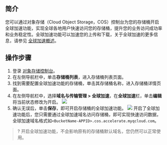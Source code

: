 ## 简介

您可以通过对象存储（Cloud Object Storage，COS）控制台为您的存储桶开启全球加速功能，实现全球各地用户快速访问您的存储桶，提升您的业务访问成功率和业务稳定性。全球加速功能可以加速您的上传和下载，关于全球加速的更多信息，请参见 [全球加速概述](https://intl.cloud.tencent.com/document/product/436/33409)。

## 操作步骤

1. 登录 [对象存储控制台](https://console.cloud.tencent.com/cos5)。
2. 在左侧导航栏中，单击**存储桶列表**，进入存储桶列表页面。
3. 找到需要配置全球加速功能的存储桶，单击其存储桶名称，进入存储桶详情页面。
4. 在左侧导航栏中，选择**域名与传输管理 > 全球加速**，在**全球加速**栏，单击**编辑**将当前状态修改为开启。
![](https://main.qcloudimg.com/raw/e26fe8fd79c9bbc0d0ad1f9fe9088169.png)
5. 确认无误后，单击**保存**，即可开启存储桶的全球加速功能。
![](https://main.qcloudimg.com/raw/1c6a7197c77a1555a91ad83fd29c8264.png)
开启了全球加速功能后，您只需要通过全球加速域名访问存储桶，即可实现快速访问数据，全球加速域名格式如`<BucketName-APPID>.cos.accelerate.myqcloud.com`。
>? 开启全球加速功能，不会影响原有的存储桶默认域名，您仍然可以正常使用。
>

